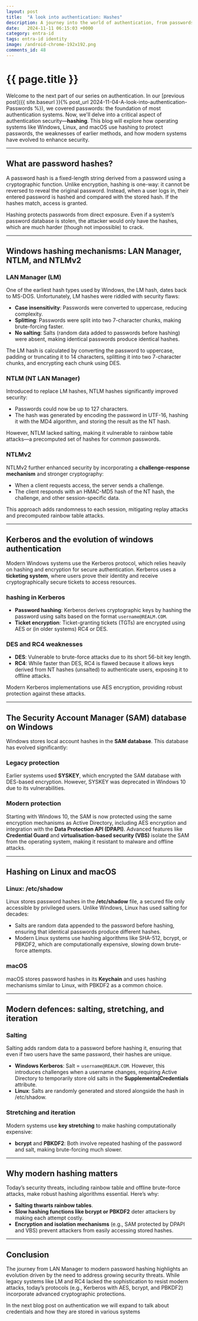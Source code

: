 ```yaml
---
layout: post
title:  "A look into authentication: Hashes"
description: A journey into the world of authentication, from passwords, hashes, credentials, protocols, MFA, through to passwordless
date:   2024-11-11 06:15:03 +0000
category: entra-id
tags: entra-id identity
image: /android-chrome-192x192.png
comments_id: 48
---
```

<h1>{{ page.title }}</h1>

Welcome to the next part of our series on authentication. In our [previous post]({{ site.baseurl }}{% post_url 2024-11-04-A-look-into-authentication-Passwords %}), we covered passwords: the foundation of most authentication systems. Now, we'll delve into a critical aspect of authentication security—**hashing**. This blog will explore how operating systems like Windows, Linux, and macOS use hashing to protect passwords, the weaknesses of earlier methods, and how modern systems have evolved to enhance security.  

---

## What are password hashes?  

A password hash is a fixed-length string derived from a password using a cryptographic function. Unlike encryption, hashing is one-way: it cannot be reversed to reveal the original password. Instead, when a user logs in, their entered password is hashed and compared with the stored hash. If the hashes match, access is granted.  

Hashing protects passwords from direct exposure. Even if a system’s password database is stolen, the attacker would only have the hashes, which are much harder (though not impossible) to crack.  

---

## Windows hashing mechanisms: LAN Manager, NTLM, and NTLMv2  

### LAN Manager (LM)  

One of the earliest hash types used by Windows, the LM hash, dates back to MS-DOS. Unfortunately, LM hashes were riddled with security flaws:  
- **Case insensitivity**: Passwords were converted to uppercase, reducing complexity.  
- **Splitting**: Passwords were split into two 7-character chunks, making brute-forcing faster.  
- **No salting**: Salts (random data added to passwords before hashing) were absent, making identical passwords produce identical hashes.  

The LM hash is calculated by converting the password to uppercase, padding or truncating it to 14 characters, splitting it into two 7-character chunks, and encrypting each chunk using DES.  

### NTLM (NT LAN Manager)  

Introduced to replace LM hashes, NTLM hashes significantly improved security:  
- Passwords could now be up to 127 characters.  
- The hash was generated by encoding the password in UTF-16, hashing it with the MD4 algorithm, and storing the result as the NT hash.  

However, NTLM lacked salting, making it vulnerable to rainbow table attacks—a precomputed set of hashes for common passwords.  

### NTLMv2  

NTLMv2 further enhanced security by incorporating a **challenge-response mechanism** and stronger cryptography:  
- When a client requests access, the server sends a challenge.  
- The client responds with an HMAC-MD5 hash of the NT hash, the challenge, and other session-specific data.  

This approach adds randomness to each session, mitigating replay attacks and precomputed rainbow table attacks.  

---

## Kerberos and the evolution of windows authentication  

Modern Windows systems use the Kerberos protocol, which relies heavily on hashing and encryption for secure authentication. Kerberos uses a **ticketing system**, where users prove their identity and receive cryptographically secure tickets to access resources.  

### hashing in Kerberos  
- **Password hashing**: Kerberos derives cryptographic keys by hashing the password using salts based on the format `username@REALM.COM`.  
- **Ticket encryption**: Ticket-granting tickets (TGTs) are encrypted using AES or (in older systems) RC4 or DES.  

### DES and RC4 weaknesses  
- **DES**: Vulnerable to brute-force attacks due to its short 56-bit key length.  
- **RC4**: While faster than DES, RC4 is flawed because it allows keys derived from NT hashes (unsalted) to authenticate users, exposing it to offline attacks.  

Modern Kerberos implementations use AES encryption, providing robust protection against these attacks.  

---

## The Security Account Manager (SAM) database on Windows  

Windows stores local account hashes in the **SAM database**. This database has evolved significantly:  

### Legacy protection  
Earlier systems used **SYSKEY**, which encrypted the SAM database with DES-based encryption. However, SYSKEY was deprecated in Windows 10 due to its vulnerabilities.  

### Modern protection  
Starting with Windows 10, the SAM is now protected using the same encryption mechanisms as Active Directory, including AES encryption and integration with the **Data Protection API (DPAPI)**. Advanced features like **Credential Guard** and **virtualisation-based security (VBS)** isolate the SAM from the operating system, making it resistant to malware and offline attacks.  

---

## Hashing on Linux and macOS  

### Linux: /etc/shadow  
Linux stores password hashes in the **/etc/shadow** file, a secured file only accessible by privileged users. Unlike Windows, Linux has used salting for decades:  
- Salts are random data appended to the password before hashing, ensuring that identical passwords produce different hashes.  
- Modern Linux systems use hashing algorithms like SHA-512, bcrypt, or PBKDF2, which are computationally expensive, slowing down brute-force attempts.  

### macOS  
macOS stores password hashes in its **Keychain** and uses hashing mechanisms similar to Linux, with PBKDF2 as a common choice.  

---

## Modern defences: salting, stretching, and iteration  

### Salting  
Salting adds random data to a password before hashing it, ensuring that even if two users have the same password, their hashes are unique.  

- **Windows Kerberos**: Salt = `username@REALM.COM`. However, this introduces challenges when a username changes, requiring Active Directory to temporarily store old salts in the **SupplementalCredentials** attribute.  
- **Linux**: Salts are randomly generated and stored alongside the hash in /etc/shadow.  

### Stretching and iteration  
Modern systems use **key stretching** to make hashing computationally expensive:  
- **bcrypt** and **PBKDF2**: Both involve repeated hashing of the password and salt, making brute-forcing much slower.  

---

## Why modern hashing matters  

Today’s security threats, including rainbow table and offline brute-force attacks, make robust hashing algorithms essential. Here’s why:  
- **Salting thwarts rainbow tables**.  
- **Slow hashing functions like bcrypt or PBKDF2** deter attackers by making each attempt costly.  
- **Encryption and isolation mechanisms** (e.g., SAM protected by DPAPI and VBS) prevent attackers from easily accessing stored hashes.  

---

## Conclusion  

The journey from LAN Manager to modern password hashing highlights an evolution driven by the need to address growing security threats. While legacy systems like LM and RC4 lacked the sophistication to resist modern attacks, today’s protocols (e.g., Kerberos with AES, bcrypt, and PBKDF2) incorporate advanced cryptographic protections. 

In the next blog post on authentication we will expand to talk about credentials and how they are stored in various systems 

